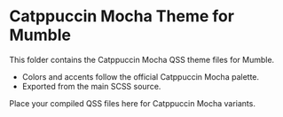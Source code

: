 # Catppuccin Mocha Theme for Mumble

This folder contains the Catppuccin Mocha QSS theme files for Mumble.

- Colors and accents follow the official Catppuccin Mocha palette.
- Exported from the main SCSS source.

Place your compiled QSS files here for Catppuccin Mocha variants.